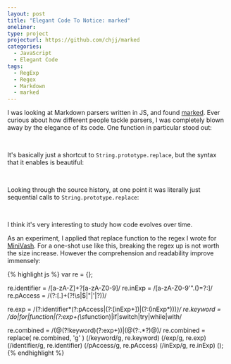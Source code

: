 ```yaml
---
layout: post
title: "Elegant Code To Notice: marked"
oneliner: 
type: project
projecturl: https://github.com/chjj/marked 
categories:
  - JavaScript
  - Elegant Code
tags:
  - RegExp
  - Regex
  - Markdown
  - marked
---
```


I was looking at Markdown parsers written in JS, and found [marked][]. Ever curious about how different people tackle parsers, I was completely blown away by the elegance of its code. One function in particular stood out:

<div class="highlight" data-ghuserrepo="chjj/marked"
	data-ghpath="lib/marked.js"
	data-ghref="1a2b02c6695527bd54c4fdd1bfa2f3a4dd64ffc8"
	data-ghlines="698-706"
	data-ghtabsize="2">&nbsp;
</div>

It's basically just a shortcut to `String.prototype.replace`, but the syntax that it enables is beautiful:

<div class="highlight" data-ghuserrepo="chjj/marked"
	data-ghpath="lib/marked.js"
	data-ghref="1a2b02c6695527bd54c4fdd1bfa2f3a4dd64ffc8"
	data-ghlines="27-31"
	data-ghtabsize="2">&nbsp;
</div>

Looking through the source history, at one point it was literally just sequential calls to `String.prototype.replace`:

<div class="highlight" data-ghuserrepo="chjj/marked"
	data-ghpath="lib/marked.js"
	data-ghref="7f9fd628af2b24a98ab7b998edf0c28ab145be18"
	data-ghlines="27-46"
	data-ghtabsize="2">&nbsp;
</div>

I think it's very interesting to study how code evolves over time.

As an experiment, I applied that replace function to the regex I wrote for [MiniVash][]. For a one-shot use like this, breaking the regex up is not worth the size increase. However the comprehension and readability improve immensely:

{% highlight js %}
var re = {};

re.identifier = /[a-zA-Z]+?[a-zA-Z0-9]/
re.inExp = /[a-zA-Z0-9'".()=?:]/
re.pAccess = /(?:[.]+(?!\s|$|"|'|\?))/

re.exp = /(?:identifier*(?:pAccess|(?:\[inExp+\])|(?:\(inExp*\)))*)/
re.keyword = /do|for|function|(?:exp+\(\s*function)|if|switch|try|while|with/

re.combined = /(@(?!keyword)(?:exp+))|(@\(?:.*?\)@)/
re.combined = replace( re.combined, 'g' )
	(/keyword/g, re.keyword)
	(/exp/g, re.exp)
	(/identifier/g, re.identifier)
	(/pAccess/g, re.pAccess)
	(/inExp/g, re.inExp)
	();
{% endhighlight %}

[MiniVash]: http://kirbysayshi.com/2012/08/20/my-longest-regex-minivash.html
[marked]: https://github.com/chjj/marked
